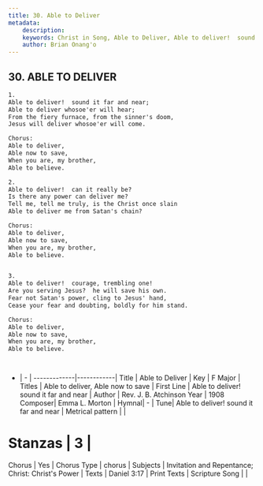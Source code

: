 ```yaml
---
title: 30. Able to Deliver
metadata:
    description: 
    keywords: Christ in Song, Able to Deliver, Able to deliver!  sound it far and near, Able to deliver, Able now to save
    author: Brian Onang'o
---
```



## 30. ABLE TO DELIVER

```txt
1.
Able to deliver!  sound it far and near;
Able to deliver whosoe'er will hear;
From the fiery furnace, from the sinner's doom,
Jesus will deliver whosoe'er will come.

Chorus:
Able to deliver,
Able now to save,
When you are, my brother,
Able to believe.

2.
Able to deliver!  can it really be?
Is there any power can deliver me?
Tell me, tell me truly, is the Christ once slain
Able to deliver me from Satan's chain? 

Chorus:
Able to deliver,
Able now to save,
When you are, my brother,
Able to believe.


3.
Able to deliver!  courage, trembling one!
Are you serving Jesus?  he will save his own.
Fear not Satan's power, cling to Jesus' hand,
Cease your fear and doubting, boldly for him stand. 

Chorus:
Able to deliver,
Able now to save,
When you are, my brother,
Able to believe.




```

- |   -  |
-------------|------------|
Title | Able to Deliver |
Key | F Major |
Titles | Able to deliver, Able now to save |
First Line | Able to deliver!  sound it far and near |
Author | Rev. J. B. Atchinson
Year | 1908
Composer| Emma L. Morton |
Hymnal|  - |
Tune| Able to deliver!  sound it far and near |
Metrical pattern | |
# Stanzas | 3 |
Chorus | Yes |
Chorus Type | chorus |
Subjects | Invitation and Repentance; Christ: Christ's Power |
Texts | Daniel 3:17 |
Print Texts | 
Scripture Song |  |
  
